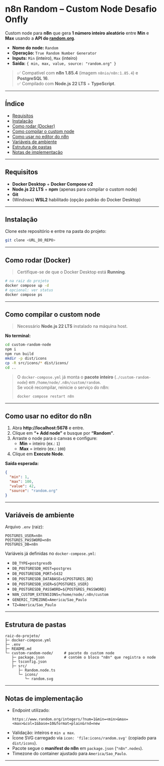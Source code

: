 # n8n Random – Custom Node Desafio Onfly

Custom node para **n8n** que gera **1 número inteiro aleatório** entre **Min** e **Max** usando a **API do [random.org](https://www.random.org)**.

- **Nome do node:** `Random`
- **Operação:** `True Random Number Generator`
- **Inputs:** `Min` (inteiro), `Max` (inteiro)
- **Saída:** `{ min, max, value, source: "random.org" }`

> ✅ Compatível com **n8n 1.85.4** (imagem `n8nio/n8n:1.85.4`) e **PostgreSQL 16**.  
> ✅ Compilado com **Node.js 22 LTS** + **TypeScript**.

---

## Índice
- [Requisitos](#requisitos)
- [Instalação](#instalação)
- [Como rodar (Docker)](#como-rodar-docker)
- [Como compilar o custom node](#como-compilar-o-custom-node)
- [Como usar no editor do n8n](#como-usar-no-editor-do-n8n)
- [Variáveis de ambiente](#variáveis-de-ambiente)
- [Estrutura de pastas](#estrutura-de-pastas)
- [Notas de implementação](#notas-de-implementação)


---

## Requisitos

- **Docker Desktop** + **Docker Compose v2**
- **Node.js 22 LTS** + **npm** (apenas para compilar o custom node)
- **Git**
- (Windows) **WSL2** habilitado (opção padrão do Docker Desktop)

---

## Instalação

Clone este repositório e entre na pasta do projeto:

```bash
git clone <URL_DO_REPO>
```

---

## Como rodar (Docker)

> Certifique-se de que o Docker Desktop está **Running**.

```bash
# na raiz do projeto
docker compose up -d
# opcional: ver status
docker compose ps

```


---

## Como compilar o custom node

> Necessário **Node.js 22 LTS** instalado na máquina host.

**No terminal:**
```bash
cd custom-random-node
npm i
npm run build
mkdir -p dist/icons
cp -R src/icons/* dist/icons/
cd ..
```

> O `docker-compose.yml` já monta o **pacote inteiro** (`./custom-random-node`) em `/home/node/.n8n/custom/random`.  
> Se você recompilar, reinicie o serviço do n8n:
>
> ```bash
> docker compose restart n8n
> ```

---

## Como usar no editor do n8n

1. Abra **http://localhost:5678** e entre.
2. Clique em **“+ Add node”** e busque por **“Random”**.
3. Arraste o node para o canvas e configure:
   - **Min** = inteiro (ex.: `1`)
   - **Max** = inteiro (ex.: `100`)
4. Clique em **Execute Node**.

**Saída esperada:**
```json
{
  "min": 1,
  "max": 100,
  "value": 42,
  "source": "random.org"
}
```

---

## Variáveis de ambiente

Arquivo `.env` (raiz):

```env
POSTGRES_USER=n8n
POSTGRES_PASSWORD=n8n
POSTGRES_DB=n8n
```

Variáveis já definidas no `docker-compose.yml`:

- `DB_TYPE=postgresdb`  
- `DB_POSTGRESDB_HOST=postgres`  
- `DB_POSTGRESDB_PORT=5432`  
- `DB_POSTGRESDB_DATABASE=${POSTGRES_DB}`  
- `DB_POSTGRESDB_USER=${POSTGRES_USER}`  
- `DB_POSTGRESDB_PASSWORD=${POSTGRES_PASSWORD}`  
- `N8N_CUSTOM_EXTENSIONS=/home/node/.n8n/custom`  
- `GENERIC_TIMEZONE=America/Sao_Paulo`  
- `TZ=America/Sao_Paulo`

---

## Estrutura de pastas

```
raiz-do-projeto/
├─ docker-compose.yml
├─ .env
├─ README.md                
└─ custom-random-node/     # pacote do custom node
   ├─ package.json         # contém o bloco "n8n" que registra o node
   ├─ tsconfig.json
   ├─ src/
      ├─ Random.node.ts
      └─ icons/
         └─ random.svg

```

---


## Notas de implementação

- Endpoint utilizado:
  ```
  https://www.random.org/integers/?num=1&min=<min>&max=<max>&col=1&base=10&format=plain&rnd=new
  ```
- Validação: inteiros e `min ≤ max`.
- Ícone SVG carregado via `icon: 'file:icons/random.svg'` (copiado para `dist/icons`).
- Pacote segue o **manifest do n8n** em `package.json` (`"n8n".nodes`).
- Timezone do container ajustado para `America/Sao_Paulo`.

---

